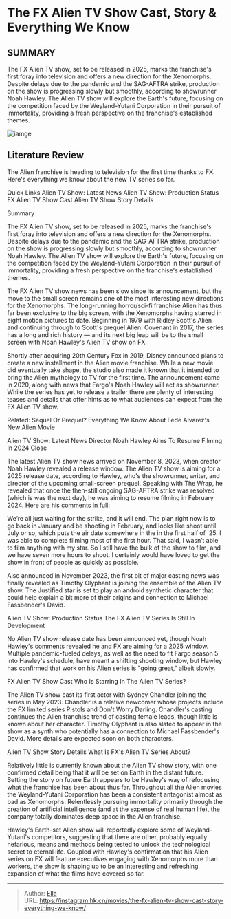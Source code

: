 # The FX Alien TV Show Cast, Story &amp; Everything We Know


## SUMMARY 



  The FX Alien TV show, set to be released in 2025, marks the franchise&#39;s first foray into television and offers a new direction for the Xenomorphs.   Despite delays due to the pandemic and the SAG-AFTRA strike, production on the show is progressing slowly but smoothly, according to showrunner Noah Hawley.   The Alien TV show will explore the Earth&#39;s future, focusing on the competition faced by the Weyland-Yutani Corporation in their pursuit of immortality, providing a fresh perspective on the franchise&#39;s established themes.  

![iamge](https://static1.srcdn.com/wordpress/wp-content/uploads/2021/08/Everything-we-know-about-the-Aliens-FX-tv-show.jpg)

## Literature Review
The Alien franchise is heading to television for the first time thanks to FX. Here&#39;s everything we know about the new TV series so far.

Quick Links  Alien TV Show: Latest News    Alien TV Show: Production Status    FX Alien TV Show Cast    Alien TV Show Story Details    

Summary

  The FX Alien TV show, set to be released in 2025, marks the franchise&#39;s first foray into television and offers a new direction for the Xenomorphs.   Despite delays due to the pandemic and the SAG-AFTRA strike, production on the show is progressing slowly but smoothly, according to showrunner Noah Hawley.   The Alien TV show will explore the Earth&#39;s future, focusing on the competition faced by the Weyland-Yutani Corporation in their pursuit of immortality, providing a fresh perspective on the franchise&#39;s established themes.  






The FX Alien TV show news has been slow since its announcement, but the move to the small screen remains one of the most interesting new directions for the Xenomorphs. The long-running horror/sci-fi franchise Alien has thus far been exclusive to the big screen, with the Xenomorphs having starred in eight motion pictures to date. Beginning in 1979 with Ridley Scott&#39;s Alien and continuing through to Scott&#39;s prequel Alien: Covenant in 2017, the series has a long and rich history — and its next big leap will be to the small screen with Noah Hawley&#39;s Alien TV show on FX.

Shortly after acquiring 20th Century Fox in 2019, Disney announced plans to create a new installment in the Alien movie franchise. While a new movie did eventually take shape, the studio also made it known that it intended to bring the Alien mythology to TV for the first time. The announcement came in 2020, along with news that Fargo&#39;s Noah Hawley will act as showrunner. While the series has yet to release a trailer there are plenty of interesting teases and details that offer hints as to what audiences can expect from the FX Alien TV show.

Related: Sequel Or Prequel? Everything We Know About Fede Alvarez&#39;s New Alien Movie


 Alien TV Show: Latest News 
Director Noah Hawley Aims To Resume Filming In 2024
   Close     

The latest Alien TV show news arrived on November 8, 2023, when creator Noah Hawley revealed a release window. The Alien TV show is aiming for a 2025 release date, according to Hawley, who&#39;s the showrunner, writer, and director of the upcoming small-screen prequel. Speaking with The Wrap, he revealed that once the then-still ongoing SAG-AFTRA strike was resolved (which is was the next day), he was aiming to resume filming in February 2024. Here are his comments in full:


We’re all just waiting for the strike, and it will end. The plan right now is to go back in January and be shooting in February, and looks like shoot until July or so, which puts the air date somewhere in the in the first half of &#39;25. I was able to complete filming most of the first hour. That said, I wasn’t able to film anything with my star. So I still have the bulk of the show to film, and we have seven more hours to shoot. I certainly would have loved to get the show in front of people as quickly as possible.


Also announced in November 2023, the first bit of major casting news was finally revealed as Timothy Olyphant is joining the ensemble of the Alien TV show. The Justified star is set to play an android synthetic character that could help explain a bit more of their origins and connection to Michael Fassbender&#39;s David. 



 Alien TV Show: Production Status 
The FX Alien TV Series Is Still In Development
          

No Alien TV show release date has been announced yet, though Noah Hawley&#39;s comments revealed he and FX are aiming for a 2025 window. Multiple pandemic-fueled delays, as well as the need to fit Fargo season 5 into Hawley&#39;s schedule, have meant a shifting shooting window, but Hawley has confirmed that work on his Alien series is &#34;going great,&#34; albeit slowly.



 FX Alien TV Show Cast 
Who Is Starring In The Alien TV Series?
          

The Alien TV show cast its first actor with Sydney Chandler joining the series in May 2023. Chandler is a relative newcomer whose projects include the FX limited series Pistols and Don&#39;t Worry Darling. Chandler&#39;s casting continues the Alien franchise trend of casting female leads, though little is known about her character. Timothy Olyphant is also slated to appear in the show as a synth who potentially has a connection to Michael Fassbender&#39;s David. More details are expected soon on both characters. 



 Alien TV Show Story Details 
What Is FX&#39;s Alien TV Series About?
          

Relatively little is currently known about the Alien TV show story, with one confirmed detail being that it will be set on Earth in the distant future. Setting the story on future Earth appears to be Hawley&#39;s way of refocusing what the franchise has been about thus far. Throughout all the Alien movies the Weyland-Yutani Corporation has been a consistent antagonist almost as bad as Xenomorphs. Relentlessly pursuing immortality primarily through the creation of artificial intelligence (and at the expense of real human life), the company totally dominates deep space in the Alien franchise.

Hawley&#39;s Earth-set Alien show will reportedly explore some of Weyland-Yutani&#39;s competitors, suggesting that there are other, probably equally nefarious, means and methods being tested to unlock the technological secret to eternal life. Coupled with Hawley&#39;s confirmation that his Alien series on FX will feature executives engaging with Xenomorphs more than workers, the show is shaping up to be an interesting and refreshing expansion of what the films have covered so far.



---

> Author: [Ella](https://instagram.hk.cn/)  
> URL: https://instagram.hk.cn/movies/the-fx-alien-tv-show-cast-story-everything-we-know/  

